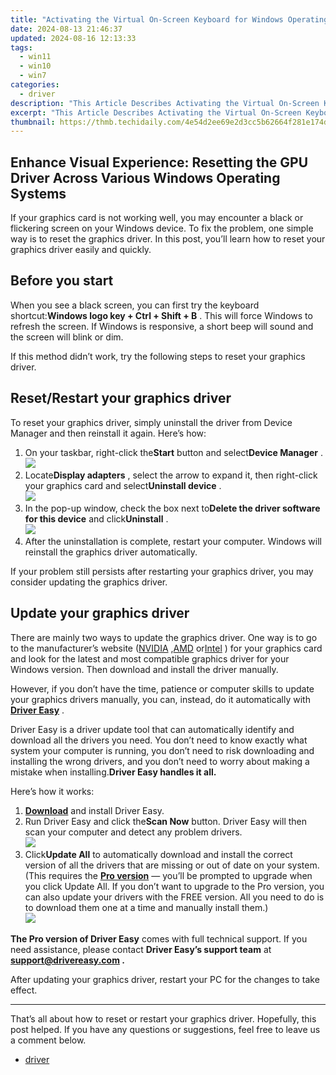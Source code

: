 ```yaml
---
title: "Activating the Virtual On-Screen Keyboard for Windows Operating Systems: A Step-by-Step Tutorial"
date: 2024-08-13 21:46:37
updated: 2024-08-16 12:13:33
tags:
  - win11
  - win10
  - win7
categories:
  - driver
description: "This Article Describes Activating the Virtual On-Screen Keyboard for Windows Operating Systems: A Step-by-Step Tutorial"
excerpt: "This Article Describes Activating the Virtual On-Screen Keyboard for Windows Operating Systems: A Step-by-Step Tutorial"
thumbnail: https://thmb.techidaily.com/4e54d2ee69e2d3cc5b62664f281e174d4bc506ec5c304888c5062a8c04d6107f.jpg
---
```


## Enhance Visual Experience: Resetting the GPU Driver Across Various Windows Operating Systems

If your graphics card is not working well, you may encounter a black or flickering screen on your Windows device. To fix the problem, one simple way is to reset the graphics driver. In this post, you’ll learn how to reset your graphics driver easily and quickly.

## Before you start

 When you see a black screen, you can first try the keyboard shortcut:**Windows logo key + Ctrl + Shift + B** . This will force Windows to refresh the screen. If Windows is responsive, a short beep will sound and the screen will blink or dim.

 If this method didn’t work, try the following steps to reset your graphics driver.

## Reset/Restart your graphics driver

 To reset your graphics driver, simply uninstall the driver from Device Manager and then reinstall it again. Here’s how:

1. On your taskbar, right-click the**Start** button and select**Device Manager** .  
![](https://images.drivereasy.com/wp-content/uploads/2022/05/start-device-manager-1.jpg)
2. Locate**Display adapters** , select the arrow to expand it, then right-click your graphics card and select**Uninstall device** .  
![](https://images.drivereasy.com/wp-content/uploads/2022/05/display-adapters-uninstall-device.jpg)
3. In the pop-up window, check the box next to**Delete the driver software for this device** and click**Uninstall** .  
![](https://images.drivereasy.com/wp-content/uploads/2022/05/uninstall-graphics-diver.jpg)
4. After the uninstallation is complete, restart your computer. Windows will reinstall the graphics driver automatically.

 If your problem still persists after restarting your graphics driver, you may consider updating the graphics driver.

## Update your graphics driver

 There are mainly two ways to update the graphics driver. One way is to go to the manufacturer’s website ([NVIDIA](https://tools.techidaily.com/drivereasy/download/) ,[AMD](https://www.amd.com/en/support) or[Intel](https://www.intel.com/content/www/us/en/download-center/home.html) ) for your graphics card and look for the latest and most compatible graphics driver for your Windows version. Then download and install the driver manually.

 However, if you don’t have the time, patience or computer skills to update your graphics drivers manually, you can, instead, do it automatically with **[Driver Easy](https://tools.techidaily.com/drivereasy/download/)**  .

 Driver Easy is a driver update tool that can automatically identify and download all the drivers you need. You don’t need to know exactly what system your computer is running, you don’t need to risk downloading and installing the wrong drivers, and you don’t need to worry about making a mistake when installing.**Driver Easy handles it all.**

Here’s how it works:

1. **[Download](https://tools.techidaily.com/drivereasy/download/)**  and install Driver Easy.
2. Run Driver Easy and click the**Scan Now** button. Driver Easy will then scan your computer and detect any problem drivers.  
![](https://images.drivereasy.com/wp-content/uploads/2021/09/de-scan-now-20-1.jpg)
3. Click**Update All** to automatically download and install the correct version of all the drivers that are missing or out of date on your system. (This requires the **[Pro version](https://tools.techidaily.com/drivereasy/download/)**  — you’ll be prompted to upgrade when you click Update All. If you don’t want to upgrade to the Pro version, you can also update your drivers with the FREE version. All you need to do is to download them one at a time and manually install them.)  
![](https://images.drivereasy.com/wp-content/uploads/2021/09/de-nvidia-gtx-1080.jpg)

**The Pro version of Driver Easy** comes with full technical support. If you need assistance, please contact **Driver Easy’s support team** at **[support@drivereasy.com](https://tools.techidaily.com/drivereasy/download/) .**

 After updating your graphics driver, restart your PC for the changes to take effect.

---

 That’s all about how to reset or restart your graphics driver. Hopefully, this post helped. If you have any questions or suggestions, feel free to leave us a comment below.

* [driver](https://tools.techidaily.com/drivereasy/download/)

<ins class="adsbygoogle"
     style="display:block"
     data-ad-format="autorelaxed"
     data-ad-client="ca-pub-7571918770474297"
     data-ad-slot="1223367746"></ins>



<ins class="adsbygoogle"
     style="display:block"
     data-ad-client="ca-pub-7571918770474297"
     data-ad-slot="8358498916"
     data-ad-format="auto"
     data-full-width-responsive="true"></ins>
